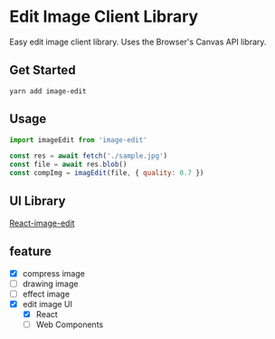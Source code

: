# Edit Image Client Library

Easy edit image client library. Uses the Browser's Canvas API library.

## Get Started

```shell
yarn add image-edit
```

## Usage

```javascript
import imageEdit from 'image-edit'

const res = await fetch('./sample.jpg')
const file = await res.blob()
const compImg = imagEdit(file, { quality: 0.7 })
```

## UI Library

[React-image-edit](./packages/react-image-edit)

## feature

- [x] compress image
- [ ] drawing image
- [ ] effect image
- [x] edit image UI
  - [x] React
  - [ ] Web Components
